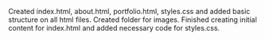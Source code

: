 Created index.html, about.html, portfolio.html, styles.css and added basic structure on all html files.
Created folder for images.
Finished creating initial content for index.html and added necessary code for styles.css.